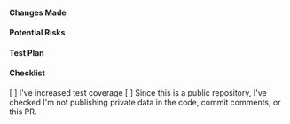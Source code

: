 #### Changes Made


#### Potential Risks
<!--- What can go wrong with this deploy? How will these changes affect adjacent code/features? How will we handle any adverse issues? --->

#### Test Plan
<!--- what steps do you take to ensure that this PR does what it's supposed to do? How do you ensure that adjacent code/features are still working as predicted? --->

#### Checklist
[ ] I've increased test coverage
[ ] Since this is a public repository, I've checked I'm not publishing private data in the code, commit comments, or this PR.
